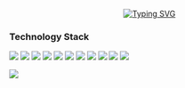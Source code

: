 <div align = "center">
  
[![Typing SVG](https://readme-typing-svg.demolab.com?font=Fira+Code&weight=600&size=22&pause=2000&color=1B2932&background=FFFFFF00&center=true&vCenter=true&width=600&lines=Hi%2C+I'm+Thomas%2C+an+aspiring+developer)](https://git.io/typing-svg)

</div>

<h3>
  Technology Stack
</h3>
<p>
  <img src="https://img.shields.io/badge/Rust-ef4a00?style=flat&logo=rust&logoColor=white">
  <img src="https://img.shields.io/badge/Go-00ADD8?style=flat&logo=go&logoColor=white">
  <img src="https://img.shields.io/badge/Python-3776AB?style=flat&logo=python&logoColor=white">
  <img src="https://img.shields.io/badge/Kotlin-black?style=flat&logo=kotlin">
  <img src="https://img.shields.io/badge/C-00599C?style=flat&logo=c&logoColor=white"/>
  <img src="https://img.shields.io/badge/-C++-00599C?style=flat&logo=c"/>
  <img src="https://img.shields.io/badge/-HTML5-E34F26?style=flat&logo=html5&logoColor=white"/>
  <img src="https://img.shields.io/badge/-CSS3-1572B6?style=flat&logo=css3"/>
  <img src="https://img.shields.io/badge/-JavaScript-black?style=flat&logo=javascript"/>
  <img src="https://img.shields.io/badge/-Nodejs-black?style=flat&logo=Node.js"/>
  <img src="https://img.shields.io/badge/PHP-black?style=flat&logo=php">
</p>
<p>
  <img src = "https://github-readme-stats.vercel.app/api/top-langs/?username=thomas-souchet&hide=css,powershell,html&layout=compact&theme=noctis_minimus">
</p>
